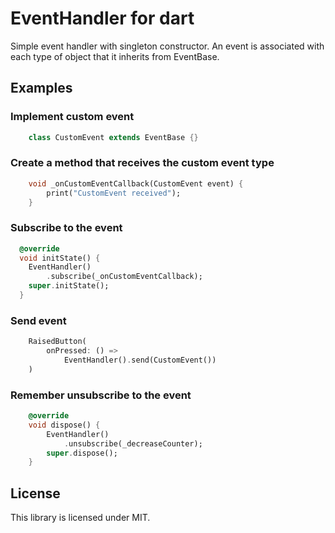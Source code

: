 # EventHandler for dart
Simple event handler with singleton constructor. An event is associated with each type of object that it inherits from EventBase.

## Examples

### Implement custom event

```dart
    class CustomEvent extends EventBase {}
```

### Create a method that receives the custom event type
```dart
    void _onCustomEventCallback(CustomEvent event) {
        print("CustomEvent received");
    }
```

### Subscribe to the event
```dart
  @override
  void initState() {
    EventHandler()
        .subscribe(_onCustomEventCallback);
    super.initState();
  }
```

### Send event
```dart
    RaisedButton(
        onPressed: () =>
            EventHandler().send(CustomEvent())              
    )
```            
            
### Remember unsubscribe to the event
```dart
    @override
    void dispose() {
        EventHandler()
            .unsubscribe(_decreaseCounter);
        super.dispose();
    }
```   

## License
This library is licensed under MIT.
